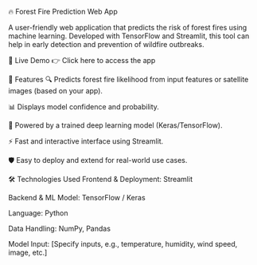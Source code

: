 🔥 Forest Fire Prediction Web App

A user-friendly web application that predicts the risk of forest fires using machine learning. Developed with TensorFlow and Streamlit, this tool can help in early detection and prevention of wildfire outbreaks.

🚀 Live Demo
👉 Click here to access the app

📌 Features
🔍 Predicts forest fire likelihood from input features or satellite images (based on your app).

📊 Displays model confidence and probability.

🧠 Powered by a trained deep learning model (Keras/TensorFlow).

⚡ Fast and interactive interface using Streamlit.

🛡️ Easy to deploy and extend for real-world use cases.

🛠️ Technologies Used
Frontend & Deployment: Streamlit

Backend & ML Model: TensorFlow / Keras

Language: Python

Data Handling: NumPy, Pandas

Model Input: [Specify inputs, e.g., temperature, humidity, wind speed, image, etc.]
